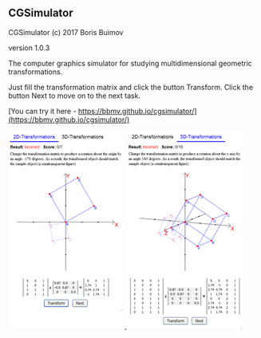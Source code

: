 ## CGSimulator
CGSimulator (c) 2017 Boris Buimov

version 1.0.3

The computer graphics simulator for studying multidimensional geometric transformations.

Just fill the transformation matrix and click the button Transform. 
Click the button Next to move on to the next task.

[You can try it here - https://bbmv.github.io/cgsimulator/](https://bbmv.github.io/cgsimulator/)

[
![2-D Transformations](https://github.com/bbmv/bbmv.github.io/raw/master/cgsimulator/images/2d.png)
![3-D Transformations](https://github.com/bbmv/bbmv.github.io/raw/master/cgsimulator/images/3d.png)
](https://bbmv.github.io/cgsimulator/)

